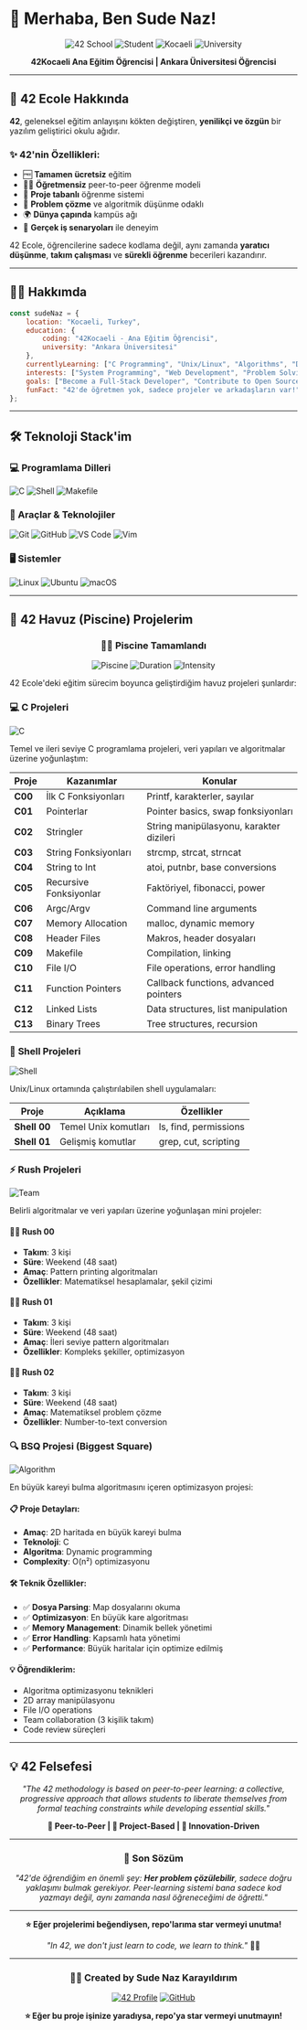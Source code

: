 # 👋 Merhaba, Ben Sude Naz!

<div align="center">

![42 School](https://img.shields.io/badge/School-42-black?style=for-the-badge&logo=42)
![Student](https://img.shields.io/badge/Status-Ana%20Eğitim%20Öğrencisi-success?style=for-the-badge)
![Kocaeli](https://img.shields.io/badge/Campus-42Kocaeli-blue?style=for-the-badge)
![University](https://img.shields.io/badge/University-Ankara%20Üniversitesi-red?style=for-the-badge)

**42Kocaeli Ana Eğitim Öğrencisi | Ankara Üniversitesi Öğrencisi**

</div>

---

## 🏫 42 Ecole Hakkında

**42**, geleneksel eğitim anlayışını kökten değiştiren, **yenilikçi ve özgün** bir yazılım geliştirici okulu ağıdır. 

### ✨ 42'nin Özellikleri:
- 🆓 **Tamamen ücretsiz** eğitim
- 👨‍🏫 **Öğretmensiz** peer-to-peer öğrenme modeli
- 🚀 **Proje tabanlı** öğrenme sistemi
- 🧠 **Problem çözme** ve algoritmik düşünme odaklı
- 🌍 **Dünya çapında** kampüs ağı
- 💼 **Gerçek iş senaryoları** ile deneyim

42 Ecole, öğrencilerine sadece kodlama değil, aynı zamanda **yaratıcı düşünme**, **takım çalışması** ve **sürekli öğrenme** becerileri kazandırır.

---

## 👨‍💻 Hakkımda

```javascript
const sudeNaz = {
    location: "Kocaeli, Turkey",
    education: {
        coding: "42Kocaeli - Ana Eğitim Öğrencisi",
        university: "Ankara Üniversitesi"
    },
    currentlyLearning: ["C Programming", "Unix/Linux", "Algorithms", "Data Structures"],
    interests: ["System Programming", "Web Development", "Problem Solving"],
    goals: ["Become a Full-Stack Developer", "Contribute to Open Source"],
    funFact: "42'de öğretmen yok, sadece projeler ve arkadaşların var!"
};
```

---

## 🛠️ Teknoloji Stack'im

### 💻 Programlama Dilleri
![C](https://img.shields.io/badge/C-00599C?style=flat-square&logo=c&logoColor=white)
![Shell](https://img.shields.io/badge/Shell-4EAA25?style=flat-square&logo=gnubash&logoColor=white)
![Makefile](https://img.shields.io/badge/Makefile-427819?style=flat-square&logo=gnu&logoColor=white)

### 🔧 Araçlar & Teknolojiler
![Git](https://img.shields.io/badge/Git-F05032?style=flat-square&logo=git&logoColor=white)
![GitHub](https://img.shields.io/badge/GitHub-181717?style=flat-square&logo=github&logoColor=white)
![VS Code](https://img.shields.io/badge/VS%20Code-007ACC?style=flat-square&logo=visualstudiocode&logoColor=white)
![Vim](https://img.shields.io/badge/Vim-019733?style=flat-square&logo=vim&logoColor=white)

### 🖥️ Sistemler
![Linux](https://img.shields.io/badge/Linux-FCC624?style=flat-square&logo=linux&logoColor=black)
![Ubuntu](https://img.shields.io/badge/Ubuntu-E95420?style=flat-square&logo=ubuntu&logoColor=white)
![macOS](https://img.shields.io/badge/macOS-000000?style=flat-square&logo=apple&logoColor=white)

---

## 🚀 42 Havuz (Piscine) Projelerim

<div align="center">

### 🏊‍♀️ Piscine Tamamlandı
![Piscine](https://img.shields.io/badge/Piscine-Completed-success?style=for-the-badge)
![Duration](https://img.shields.io/badge/Duration-4%20Weeks-blue?style=for-the-badge)
![Intensity](https://img.shields.io/badge/Intensity-Hardcore-red?style=for-the-badge)

</div>

42 Ecole'deki eğitim sürecim boyunca geliştirdiğim havuz projeleri şunlardır:

### 💻 **C Projeleri**
![C](https://img.shields.io/badge/C-00599C?style=flat-square&logo=c&logoColor=white)

Temel ve ileri seviye C programlama projeleri, veri yapıları ve algoritmalar üzerine yoğunlaştım:

| Proje | Kazanımlar | Konular |
|-------|------------|---------|
| **C00** | İlk C Fonksiyonları | Printf, karakterler, sayılar |
| **C01** | Pointerlar | Pointer basics, swap fonksiyonları |
| **C02** | Stringler | String manipülasyonu, karakter dizileri |
| **C03** | String Fonksiyonları | strcmp, strcat, strncat |
| **C04** | String to Int | atoi, putnbr, base conversions |
| **C05** | Recursive Fonksiyonlar | Faktöriyel, fibonacci, power |
| **C06** | Argc/Argv | Command line arguments |
| **C07** | Memory Allocation | malloc, dynamic memory |
| **C08** | Header Files | Makros, header dosyaları |
| **C09** | Makefile | Compilation, linking |
| **C10** | File I/O | File operations, error handling |
| **C11** | Function Pointers | Callback functions, advanced pointers |
| **C12** | Linked Lists | Data structures, list manipulation |
| **C13** | Binary Trees | Tree structures, recursion |

### 🐚 **Shell Projeleri**
![Shell](https://img.shields.io/badge/Shell-4EAA25?style=flat-square&logo=gnubash&logoColor=white)

Unix/Linux ortamında çalıştırılabilen shell uygulamaları:

| Proje | Açıklama | Özellikler |
|-------|----------|------------|
| **Shell 00** | Temel Unix komutları | ls, find, permissions |
| **Shell 01** | Gelişmiş komutlar | grep, cut, scripting |

### ⚡ **Rush Projeleri**
![Team](https://img.shields.io/badge/Team-Project-orange?style=flat-square&logo=users&logoColor=white)

Belirli algoritmalar ve veri yapıları üzerine yoğunlaşan mini projeler:

#### 🏃‍♂️ **Rush 00**
- **Takım**: 3 kişi
- **Süre**: Weekend (48 saat)
- **Amaç**: Pattern printing algoritmaları
- **Özellikler**: Matematiksel hesaplamalar, şekil çizimi

#### 🏃‍♂️ **Rush 01** 
- **Takım**: 3 kişi
- **Süre**: Weekend (48 saat)
- **Amaç**: İleri seviye pattern algoritmaları
- **Özellikler**: Kompleks şekiller, optimizasyon

#### 🏃‍♂️ **Rush 02**
- **Takım**: 3 kişi
- **Süre**: Weekend (48 saat)
- **Amaç**: Matematiksel problem çözme
- **Özellikler**: Number-to-text conversion

### 🔍 **BSQ Projesi (Biggest Square)**
![Algorithm](https://img.shields.io/badge/Algorithm-Optimization-yellow?style=flat-square&logo=algorithm&logoColor=white)

En büyük kareyi bulma algoritmasını içeren optimizasyon projesi:

#### 📋 **Proje Detayları:**
- **Amaç**: 2D haritada en büyük kareyi bulma
- **Teknoloji**: C
- **Algoritma**: Dynamic programming
- **Complexity**: O(n²) optimizasyonu

#### 🛠️ **Teknik Özellikler:**
- ✅ **Dosya Parsing**: Map dosyalarını okuma
- ✅ **Optimizasyon**: En büyük kare algoritması  
- ✅ **Memory Management**: Dinamik bellek yönetimi
- ✅ **Error Handling**: Kapsamlı hata yönetimi
- ✅ **Performance**: Büyük haritalar için optimize edilmiş

#### 💡 **Öğrendiklerim:**
- Algoritma optimizasyonu teknikleri
- 2D array manipülasyonu
- File I/O operations
- Team collaboration (3 kişilik takım)
- Code review süreçleri

---

## 💡 42 Felsefesi

<div align="center">

*"The 42 methodology is based on peer-to-peer learning: a collective, progressive approach that allows students to liberate themselves from formal teaching constraints while developing essential skills."*

**🎯 Peer-to-Peer | 🚀 Project-Based | 🌟 Innovation-Driven**

</div>

---

<div align="center">

### 💭 Son Sözüm

*"42'de öğrendiğim en önemli şey: **Her problem çözülebilir**, sadece doğru yaklaşımı bulmak gerekiyor. Peer-learning sistemi bana sadece kod yazmayı değil, aynı zamanda nasıl öğreneceğimi de öğretti."*

---

**⭐ Eğer projelerimi beğendiysen, repo'larıma star vermeyi unutma!**

*"In 42, we don't just learn to code, we learn to think."* 🧠💡

---

### 👨‍💻 Created by Sude Naz Karayıldırım

[![42 Profile](https://img.shields.io/badge/42%20Profile-skarayil-black?style=flat-square&logo=42&logoColor=white)](https://profile.intra.42.fr/users/skarayil)
[![GitHub](https://img.shields.io/badge/GitHub-skarayil-181717?style=flat-square&logo=github&logoColor=white)](https://github.com/skarayil)

**⭐ Eğer bu proje işinize yaradıysa, repo'ya star vermeyi unutmayın!**

</div>

